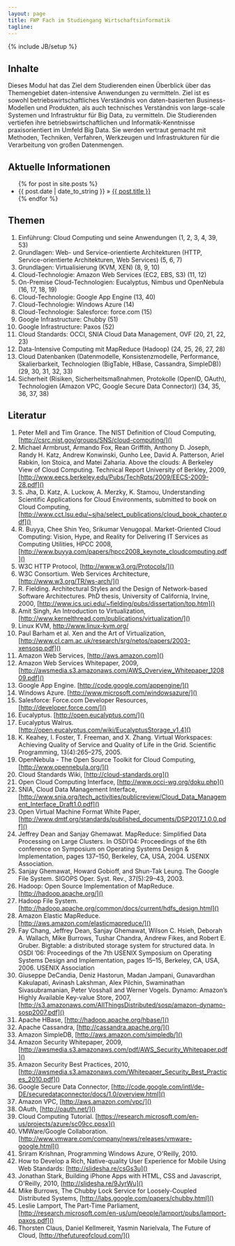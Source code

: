 ```yaml
---
layout: page
title: FWP Fach im Studiengang Wirtschaftsinformatik
tagline: 
---
```

{% include JB/setup %}


## Inhalte

Dieses Modul hat das Ziel dem Studierenden einen Überblick über das Themengebiet daten-intensive Anwendungen 
zu vermitteln. Ziel ist es sowohl  betriebswirtschaftliches Verständnis von daten-basierten Business-
Modellen und Produkten, als auch technisches Verständnis von large-scale Systemen und Infrastruktur für Big 
Data, zu vermitteln. Die Studierenden vertiefen ihre betriebswirtschaftlichen und Informatik-Kenntnisse 
praxisorientiert im Umfeld Big Data. Sie werden vertraut gemacht mit Methoden, Techniken, Verfahren, 
Werkzeugen und Infrastrukturen für die Verarbeitung von großen Datenmengen.

    
## Aktuelle Informationen


<ul class="posts">
  {% for post in site.posts %}
    <li><span>{{ post.date | date_to_string }}</span> &raquo; <a href="{{ BASE_PATH }}{{ post.url }}">{{ post.title }}</a></li>
  {% endfor %}
</ul>


## Themen

1. Einführung: Cloud Computing und seine Anwendungen (1, 2, 3, 4, 39, 53)
2. Grundlagen: Web- und Service-orientierte Architekturen (HTTP, Service-orientierte Architekturen, Web Services) (5, 6, 7)
3. Grundlagen: Virtualisierung (KVM, XEN) (8, 9, 10)
4. Cloud-Technologie: Amazon Web Services (EC2, EBS, S3) (11, 12)
5. On-Premise Cloud-Technologien: Eucalyptus, Nimbus und OpenNebula (16, 17, 18, 19)
6. Cloud-Technologie: Google App Engine (13, 40)
7. Cloud-Technologie: Windows Azure (14)
8. Cloud-Technologie: Salesforce: force.com (15)
9. Google Infrastructure: Chubby (51)
10. Google Infrastructure: Paxos (52)
11. Cloud Standards: OCCI, SNIA Cloud Data Management, OVF (20, 21, 22, 23)
12. Data-Intensive Computing mit MapReduce (Hadoop) (24, 25, 26, 27, 28)
13. Cloud Datenbanken (Datenmodelle, Konsistenzmodelle, Performance, Skalierbarkeit, Technologien (BigTable, HBase, Cassandra, SimpleDB)) (29, 30, 31, 32, 33)
14. Sicherheit (Risiken, Sicherheitsmaßnahmen, Protokolle (OpenID, OAuth), Technologien (Amazon VPC, Google Secure Data Connector)) (34, 35, 36, 37, 38)


## Literatur

1. Peter Mell and Tim Grance. The NIST Definition of Cloud Computing, [http://csrc.nist.gov/groups/SNS/cloud-computing/]()
1. Michael Armbrust, Armando Fox, Rean Griffith, Anthony D. Joseph, Randy H. Katz, Andrew Konwinski, Gunho Lee, David A. Patterson, Ariel Rabkin, Ion Stoica, and Matei Zaharia. Above the clouds: A Berkeley View of Cloud Computing. Technical Report University of Berkley, 2009, [http://www.eecs.berkeley.edu/Pubs/TechRpts/2009/EECS-2009-28.pdf]()
1. S. Jha, D. Katz, A. Luckow, A. Merzky, K. Stamou, Understanding Scientific Applications for Cloud Environments, submitted to book on Cloud Computing, [http://www.cct.lsu.edu/~sjha/select_publications/cloud_book_chapter.pdf]()
1. R. Buyya, Chee Shin Yeo, Srikumar Venugopal. Market-Oriented Cloud Computing: Vision, Hype, and Reality for Delivering IT Services as Computing Utilities, HPCC 2008, [http://www.buyya.com/papers/hpcc2008_keynote_cloudcomputing.pdf]()
1. W3C HTTP Protocol, [http://www.w3.org/Protocols/]()
1. W3C Consortium. Web Services Architecture, [http://www.w3.org/TR/ws-arch/]()
1. R. Fielding. Architectural Styles and the Design of Network-based Software Architectures. PhD thesis, University of California, Irvine, 2000, [http://www.ics.uci.edu/~fielding/pubs/dissertation/top.htm]()
1. Amit Singh, An Introduction to Virtualization, [http://www.kernelthread.com/publications/virtualization/]()
1. Linux KVM, http://www.linux-kvm.org/
1. Paul Barham et al. Xen and the Art of Virtualization, [http://www.cl.cam.ac.uk/research/srg/netos/papers/2003-xensosp.pdf]()
1. Amazon Web Services, [http://aws.amazon.com]()
1. Amazon Web Services Whitepaper, 2009, [http://awsmedia.s3.amazonaws.com/AWS_Overview_Whitepaper_120809.pdf]()
1. Google App Engine. [http://code.google.com/appengine/]()
1. Windows Azure. [http://www.microsoft.com/windowsazure/]()
1. Salesforce: Force.com Developer Resources, [http://developer.force.com/]()
1. Eucalyptus. [http://open.eucalyptus.com/]()
1. Eucalyptus Walrus. [http://open.eucalyptus.com/wiki/EucalyptusStorage_v1.4]() 
1. K. Keahey, I. Foster, T. Freeman, and X. Zhang. Virtual Workspaces: Achieving Quality of Service and Quality of Life in the Grid. Scientific Programming, 13(4):265–275, 2005.
1. OpenNebula - The Open Source Toolkit for Cloud Computing, [http://www.opennebula.org/]()
1. Cloud Standards Wiki, [http://cloud-standards.org]()
1. Open Cloud Computing Interface, [http://www.occi-wg.org/doku.php]()
1. SNIA, Cloud Data Management Interface, [http://www.snia.org/tech_activities/publicreview/Cloud_Data_Management_Interface_Draft1.0.pdf]()
1. Open Virtual Machine Format White Paper, [http://www.dmtf.org/standards/published_documents/DSP2017_1.0.0.pdf]()
1. Jeffrey Dean and Sanjay Ghemawat. MapReduce: Simplified Data Processing on Large Clusters. In OSDI’04: Proceedings of the 6th conference on Symposium on Operating Systems Design & Implementation, pages 137–150, Berkeley, CA, USA, 2004. USENIX  Association.
1. Sanjay Ghemawat, Howard Gobioff, and Shun-Tak Leung. The Google File System. SIGOPS Oper. Syst. Rev., 37(5):29–43, 2003.
1. Hadoop: Open Source Implementation of MapReduce. [http://hadoop.apache.org/]()
1. Hadoop File System. [http://hadoop.apache.org/common/docs/current/hdfs_design.html]()
1. Amazon Elastic MapReduce. [http://aws.amazon.com/elasticmapreduce/]()
1. Fay Chang, Jeffrey Dean, Sanjay Ghemawat, Wilson C. Hsieh, Deborah A. Wallach, Mike Burrows, Tushar Chandra, Andrew Fikes, and Robert E. Gruber. Bigtable: a distributed storage system for structured data. In OSDI ’06: Proceedings of the 7th USENIX Symposium on Operating Systems Design and Implementation, pages 15–15, Berkeley, CA, USA, 2006. USENIX Association
1. Giuseppe DeCandia, Deniz Hastorun, Madan Jampani, Gunavardhan Kakulapati, Avinash Lakshman, Alex Pilchin, Swaminathan Sivasubramanian, Peter Vosshall and Werner Vogels. Dynamo: Amazon’s Highly Available Key-value Store, 2007, [http://s3.amazonaws.com/AllThingsDistributed/sosp/amazon-dynamo-sosp2007.pdf]()
1. Apache HBase, [http://hadoop.apache.org/hbase/]()
1. Apache Cassandra, [http://cassandra.apache.org/]()
1. Amazon SimpleDB, [http://aws.amazon.com/simpledb/]()
1. Amazon Security Whitepaper, 2009, [http://awsmedia.s3.amazonaws.com/pdf/AWS_Security_Whitepaper.pdf]()
1. Amazon Security Best Practices, 2010, [http://awsmedia.s3.amazonaws.com/Whitepaper_Security_Best_Practices_2010.pdf]()
1. Google Secure Data Connector, [http://code.google.com/intl/de-DE/securedataconnector/docs/1.0/overview.html]()
1. Amazon VPC, [http://aws.amazon.com/vpc/]()
1. OAuth, [http://oauth.net/]()
1. Cloud Computing Tutorial. [https://research.microsoft.com/en-us/projects/azure/sc09cc.ppsx]()
1. VMWare/Google Collaboration. [http://www.vmware.com/company/news/releases/vmware-google.html]()
1. Sriram Krishnan, Programming Windows Azure, O'Reilly, 2010.
1. How to Develop a Rich, Native-quality User Experience for Mobile Using Web Standards: [http://slidesha.re/csGs3u]()
1. Jonathan Stark, Building iPhone Apps with HTML, CSS and Javascript, O'Reilly, 2010, [http://slidesha.re/9JyrWu]()
1. Mike Burrows, The Chubby Lock Service for Loosely-Coupled Distributed Systems, [http://labs.google.com/papers/chubby.html]()
1. Leslie Lamport, The Part-Time Parliament, [http://research.microsoft.com/en-us/um/people/lamport/pubs/lamport-paxos.pdf]()
1. Thorsten Claus, Daniel Kellmereit, Yasmin Narielvala, The Future of Cloud, [http://thefutureofcloud.com/]()